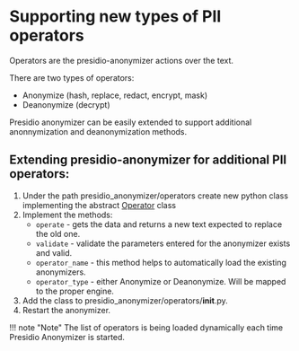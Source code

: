# Supporting new types of PII operators

Operators are the presidio-anonymizer actions over the text. 

There are two types of operators: 
- Anonymize (hash, replace, redact, encrypt, mask)
- Deanonymize (decrypt)

Presidio anonymizer can be easily extended to support additional anonnymization and deanonymization methods.

## Extending presidio-anonymizer for additional PII operators:

1. Under the path presidio_anonymizer/operators create new python class implementing the abstract [Operator](https://github.com/microsoft/presidio/blob/main/presidio-anonymizer/presidio_anonymizer/operators/operator.py) class 
2. Implement the methods: 
    - `operate` - gets the data and returns a new text expected to replace the old one.
    - `validate` - validate the parameters entered for the anonymizer exists and valid.
    - `operator_name` - this method helps to automatically load the existing anonymizers.
    - `operator_type` - either Anonymize or Deanonymize. Will be mapped to the proper engine.
3. Add the class to presidio_anonymizer/operators/__init__.py.    
4. Restart the anonymizer.

!!! note "Note"
    The list of operators is being loaded dynamically each time Presidio Anonymizer is started.
